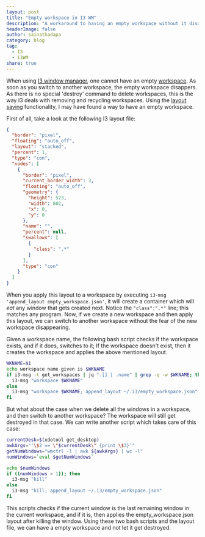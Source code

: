 ```yaml
---
layout: post
title: "Empty workspace in I3 WM"
description: "A workaround to having an empty workspace without it disappearing"
headerImage: false
author: sainathadapa
category: blog
tag:
  - I3
  - I3WM
share: true
---
```


When using [I3 window manager](https://i3wm.org/), one cannot have an empty [workspace](http://i3wm.org/docs/userguide.html#_using_workspaces). As soon as you switch to another workspace, the empty workspace disappers. As there is no special 'destroy' command to delete workspaces, this is the way I3 deals with removing and recycling workspaces. Using the [layout saving](http://i3wm.org/docs/layout-saving.html) functionality, I may have found a way to have an empty workspace.  

First of all, take a look at the following I3 layout file:

~~~json
{
  "border": "pixel",
  "floating": "auto_off",
  "layout": "stacked",
  "percent": 1,
  "type": "con",
  "nodes": [
    {
      "border": "pixel",
      "current_border_width": 3,
      "floating": "auto_off",
      "geometry": {
        "height": 523,
        "width": 802,
        "x": 0,
        "y": 0
      },
      "name": "",
      "percent": null,
      "swallows": [
        {
          "class": ".*"
        }
      ],
      "type": "con"
    }
  ]
}
~~~

When you apply this layout to a workspace by executing `i3-msg 'append_layout empty_workspace.json'`, it will create a container which will _eat_ any window that gets created next. Notice the `"class":".*"` line; this matches any program. Now, if we create a new workspace and then apply this layout, we can switch to another workspace without the fear of the new workspace disappearing.

Given a workspace name, the following bash script checks if the workspace exists, and if it does, switches to it; If the workspace doesn't exist, then it creates the workspace and applies the above mentioned layout.

~~~sh
WKNAME=$1
echo workspace name given is $WKNAME
if i3-msg -t get_workspaces | jq ".[] | .name" | grep -q -w $WKNAME; then
  i3-msg "workspace $WKNAME"
else
  i3-msg "workspace $WKNAME; append_layout ~/.i3/empty_workspace.json"
fi
~~~~

But what about the case when we delete all the windows in a workspace, and then switch to another workspace? The workspace will still get destroyed in that case. We can write another script which takes care of this case:

~~~sh
currentDesk=$(xdotool get_desktop)
awkArgs="'\$2 == \"$currentDesk\" {print \$3}'"
getNumWindows="wmctrl -l | awk ${awkArgs} | wc -l"
numWindows=`eval $getNumWindows`

echo $numWindows
if ((numWindows > 1)); then
  i3-msg "kill"
else 
  i3-msg "kill; append_layout ~/.i3/empty_workspace.json"
fi
~~~

This scripts checks if the current window is the last remaining window in the current workspace, and if it is, then applies the empty_workspace.json layout after killing the window. Using these two bash scripts and the layout file, we can have a empty workspace and not let it get destroyed.

